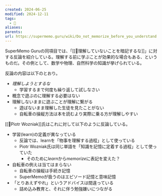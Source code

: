 ```yaml
---
created: 2024-06-25
modified: 2024-12-11
tags:
  - 💬
aliases: 
parents: 
url: https://supermemo.guru/wiki/Do_not_memorize_before_you_understand
---
```

SuperMemo Guruの同項目では、「[[💬理解していないことを暗記するな]]」に対する反論を紹介している。理解する前に学ぶことが効果的な場合もある、というものだ。その例として、数学や物理、自然科学の知識が挙げられている。

反論の内容は以下のとおり。
- *理解しようとするな*
	- 学習するまで何度も繰り返して試しなさい
- 概念で遊ぶのに理解する必要はない
- 理解しないままに遊ぶことが理解に繋がる
	- 遊ばないまま理解した生徒を見たことがない
	- 自転車の操縦方法は本を読むより実際に乗る方が理解しやすい

[[👤Piotr Wozniak]]氏はこれに対して以下のように反論している。
- 学習(learn)の定義が異なっている
	- 反論では、learnを「物事を理解する過程」として使っている
	- Piotr Wozniak氏は同じ単語を「知識を記憶に定着する過程」として使っていた
		- そのために*learn*から*memorize*に表記を変えた？
- 自転車の例えは当てはまらない
	- 自転車の操縦は手続き記憶
	- SuperMemoが扱うのはエピソード記憶と意味記憶
- 「とりあえずやれ」というアドバイスは間違っている
	- 詰め込み教育と、それに伴う勉強嫌いにつながる
